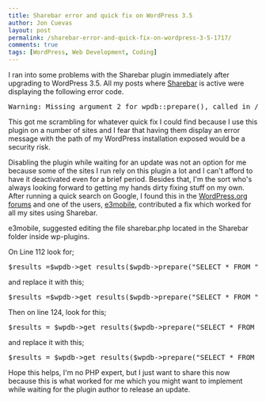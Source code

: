 ```yaml
---
title: Sharebar error and quick fix on WordPress 3.5
author: Jon Cuevas
layout: post
permalink: /sharebar-error-and-quick-fix-on-wordpress-3-5-1717/
comments: true
tags: [WordPress, Web Development, Coding]
---
```

I ran into some problems with the Sharebar plugin immediately after upgrading to WordPress 3.5. All my posts where [Sharebar][1] is active were displaying the following error code.

<pre class="brush: php; title: ; notranslate" title="">Warning: Missing argument 2 for wpdb::prepare(), called in /&lt;path&gt;/wp-content/plugins/sharebar/sharebar.php on line 112 and defined in /&lt;path&gt;/wp-includes/wp-db.php on line 990
</pre>

<div class="alignleft">
</div>

This got me scrambling for whatever quick fix I could find because I use this plugin on a number of sites and I fear that having them display an error message with the path of my WordPress installation exposed would be a security risk.

Disabling the plugin while waiting for an update was not an option for me because some of the sites I run rely on this plugin a lot and I can't afford to have it deactivated even for a brief period. Besides that, I'm the sort who's always looking forward to getting my hands dirty fixing stuff on my own. After running a quick search on Google, I found this in the [WordPress.org forums][2] and one of the users, [e3mobile][3], contributed a fix which worked for all my sites using Sharebar.

e3mobile, suggested editing the file sharebar.php located in the Sharebar folder inside wp-plugins.

On Line 112 look for;[  
][2]

<pre class="brush: php; first-line: 112; title: ; notranslate" title="">$results =$wpdb-&gt;get_results($wpdb-&gt;prepare("SELECT * FROM ".$wpdb-&gt;prefix."sharebar WHERE enabled=1 ORDER BY position, id ASC")); $str .= "\n";&lt;/a&gt;
</pre>

and replace it with this;

<pre class="brush: php; first-line: 112; title: ; notranslate" title="">$results =$wpdb-&gt;get_results($wpdb-&gt;prepare("SELECT * FROM ".$wpdb-&gt;prefix."sharebar WHERE enabled=1 ORDER BY position, id ASC", null)); $str .= "\n";
</pre>

Then on line 124, look for this;

<pre class="brush: php; first-line: 124; title: ; notranslate" title="">$results = $wpdb-&gt;get_results($wpdb-&gt;prepare("SELECT * FROM ".$wpdb-&gt;prefix."sharebar WHERE enabled=1 ORDER BY position, id ASC")); $str .= "\n";
</pre>

and replace it with this;

<pre class="brush: php; first-line: 124; title: ; notranslate" title="">$results = $wpdb-&gt;get_results($wpdb-&gt;prepare("SELECT * FROM ".$wpdb-&gt;prefix."sharebar WHERE enabled=1 ORDER BY position, id ASC", null)); $str .= "\n";
</pre>

Hope this helps, I'm no PHP expert, but I just want to share this now because this is what worked for me which you might want to implement while waiting for the plugin author to release an update.

 [1]: http://devgrow.com/sharebar-wordpress-plugin/
 [2]: http://wordpress.org/support/topic/error-with-wordpress-35
 [3]: http://wordpress.org/support/profile/e3mobile